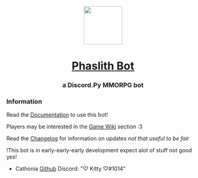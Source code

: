 <div align="center">
<!-- Title: -->
<a href="https://github.com/Catfiji/Phaslith-Bot/">
    <img src="https://i.ibb.co/mJ1kYp3/index11.jpg" height="100">
  </a>
<h1><a href="https://github.com/Catfiji/Phaslith-Bot">Phaslith Bot</a></h1>
<!-- Short description: -->
<h3>a Discord.Py MMORPG bot</h3>
</div>

### Information

Read the [Documentation](DOCS.md) to use this bot!

Players may be interested in the [Game Wiki](GameWiki.md) section :3

Read the [Changelog](CHANGELOG.md) for information on updates *not that useful to be fair*

!This bot is in early-early-early development expect alot of stuff not good yes!



 - Cathonia  [Github](https://github.com/Catfiji) Discord: "♡ Kitty ♡#1014"

